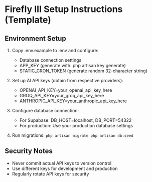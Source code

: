 # Firefly III Setup Instructions (Template)

## Environment Setup

1. Copy .env.example to .env and configure:
   - Database connection settings
   - APP_KEY (generate with: php artisan key:generate)
   - STATIC_CRON_TOKEN (generate random 32-character string)

2. Set up AI API keys (obtain from respective providers):
   - OPENAI_API_KEY=your_openai_api_key_here
   - GROQ_API_KEY=your_groq_api_key_here
   - ANTHROPIC_API_KEY=your_anthropic_api_key_here

3. Configure database connection:
   - For Supabase: DB_HOST=localhost, DB_PORT=54322
   - For production: Use your production database settings

4. Run migrations:
   `
   php artisan migrate
   php artisan db:seed
   `

## Security Notes
- Never commit actual API keys to version control
- Use different keys for development and production
- Regularly rotate API keys for security
